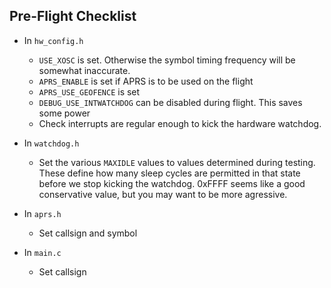 ## Pre-Flight Checklist ##

- In `hw_config.h`
  - `USE_XOSC` is set. Otherwise the symbol timing frequency will be
    somewhat inaccurate.
  - `APRS_ENABLE` is set if APRS is to be used on the flight
  - `APRS_USE_GEOFENCE` is set
  - `DEBUG_USE_INTWATCHDOG` can be disabled during flight. This saves some power
  - Check interrupts are regular enough to kick the hardware
    watchdog.

- In `watchdog.h`
  - Set the various `MAXIDLE` values to values determined during
    testing. These define how many sleep cycles are permitted in that
    state before we stop kicking the watchdog. 0xFFFF seems like a
    good conservative value, but you may want to be more agressive.

- In `aprs.h`
  - Set callsign and symbol

- In `main.c`
  - Set callsign

